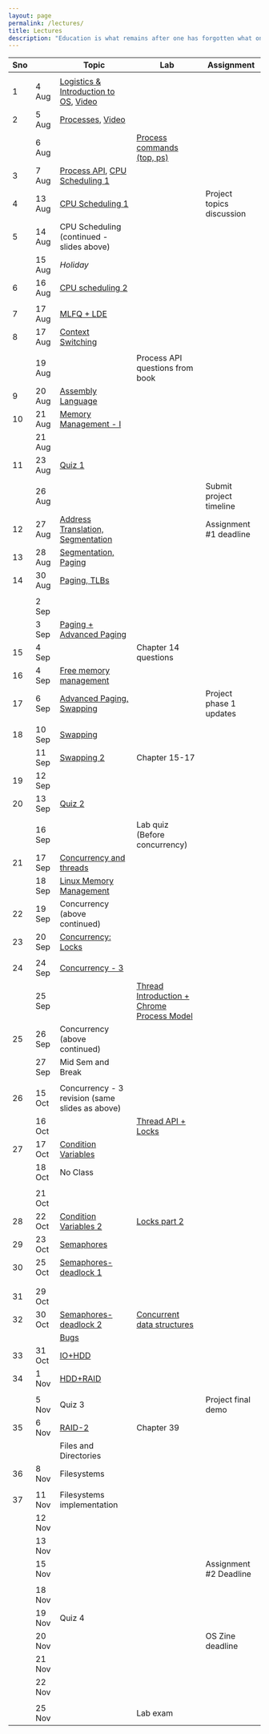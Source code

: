 ```yaml
---
layout: page
permalink: /lectures/
title: Lectures
description: "Education is what remains after one has forgotten what one has learned in school."
---
```



|  Sno |  | Topic | Lab | Assignment |
| --- | --- | --- | --- | --- |
|   |  |  |  |  |
|  1 | 4 Aug | [Logistics & Introduction to OS](../lectures/os-19-1.pdf "Logistics & Introduction to OS"), [Video](https://www.youtube.com/watch?v=whp34MZbG6o&list=PLftoLyLEwECB3NsNfQ1oxtt8IoBNRWcO5&index=2&t=0s) |  |  |
|  2 | 5 Aug | [Processes](../lectures/os19-2-processes.pdf "Processes"), [Video](https://www.youtube.com/watch?v=UbDB4vPs5OI&list=PLftoLyLEwECB3NsNfQ1oxtt8IoBNRWcO5&index=2) |  |  |
|   | 6 Aug |  | [Process commands (top, ps)](https://nipunbatra.github.io/teaching/os2020/labs/lab-1.pdf "Process commands (top, ps)") |  |
|  3 | 7 Aug | [Process API](../lectures/os19-3-process-api.pdf "Process API"), [CPU Scheduling 1](../lectures/os19-4-cpu-scheduling.pdf "CPU Scheduling 1") |  |  |
|  4 | 13 Aug | [CPU Scheduling 1](../lectures/os19-4-cpu-scheduling.pdf "CPU Scheduling 1") |  | Project topics discussion |
|  5 | 14 Aug | CPU Scheduling (continued - slides above) |  |  |
|   | 15 Aug | *Holiday* |  |  |
|  6 | 16 Aug | [CPU scheduling 2](../lectures/os19-6-cpu-scheduling.pdfpdf "CPU scheduling 2") |  |  |
|   |  |  |  |  |
|  7 | 17 Aug | [MLFQ + LDE](../lectures/os19-7-cpu-scheduling-execution.pdf "MLFQ + LDE") |  |  |
|  8 | 17 Aug | [Context Switching](../lectures/os19-8-cpu-execution-memory.pdf "Context Switching") |  |  |
|   |  |  |  |  |
|   | 19 Aug |  | Process API questions from book |  |
|  9 | 20 Aug | [Assembly Language](../lectures/os19-9-assembly.pdf "Assembly Language") |  |  |
|  10 | 21 Aug | [Memory Management - I](../lectures/os19-memory-management.pdf "Memory Management - I") |  |  |
|   | 21 Aug |  |  |  |
|  11 | 23 Aug | [Quiz 1](https://docs.google.com/document/d/1LFQU-Gy4vzNXRDF6hlY8QAKArlLNFBO9wsq8UcWQKQI/edit?usp=sharing "Quiz 1") |  |  |
|   |  |  |  |  |
|   | 26 Aug |  |  | Submit project timeline |
|  12 | 27 Aug | [Address Translation, Segmentation](../lectures/os19-memory-management-segmentation.pdf "Address Translation, Segmentation") |  | Assignment #1 deadline |
|  13 | 28 Aug | [Segmentation, Paging](../lectures/os19-memory-management-segmentation-2.pdf "Segmentation, Paging") |  |  |
|  14 | 30 Aug | [Paging, TLBs](../lectures/os19-memory-management-paging-tlb.pdf "Paging, TLBs") |  |  |
|   |  |  |  |  |
|   | 2 Sep |  |  |  |
|   | 3 Sep | [Paging + Advanced Paging](../lectures/os19-memory-management-paging-advanced.pdf "Paging + Advanced Paging") |  |  |
|  15 | 4 Sep |  | Chapter 14 questions |  |
|  16 | 4 Sep | [Free memory management](../lectures/free-space.pdf "Free memory management") |  |  |
|  17 | 6 Sep | [Advanced Paging, Swapping](../lectures/os19-memory-management-swapping.pdf "Advanced Paging, Swapping") |  | Project phase 1 updates |
|   |  |  |  |  |
|  18 | 10 Sep | [Swapping](../lectures/os19-swapping.pdf "Swapping") |  |  |
|   | 11 Sep | [Swapping 2](../lectures/os19-swapping-2.pdf "Swapping 2") | Chapter 15-17 |  |
|  19 | 12 Sep |  |  |  |
|  20 | 13 Sep | [Quiz 2](https://docs.google.com/document/d/1RWaJ51t04Meg5jnpFr1BHXCpK5ZCJpu8VlnigL6XoXY/edit "Quiz 2") |  |  |
|   |  |  |  |  |
|   | 16 Sep |  | Lab quiz (Before concurrency) |  |
|  21 | 17 Sep | [Concurrency and threads](../lectures/os19-concurrency.pdf "Concurrency and threads") |  |  |
|   | 18 Sep | [Linux Memory Management](https://www.youtube.com/watch?v=7aONIVSXiJ8 "Linux Memory Management") |  |  |
|  22 | 19 Sep | Concurrency (above continued) |  |  |
|  23 | 20 Sep | [Concurrency: Locks ](../lectures/os19-concurrency-2.pdf "Concurrency: Locks ") |  |  |
|   |  |  |  |  |
|  24 | 24 Sep | [Concurrency - 3](../lectures/os19-concurrency-3.pdf "Concurrency - 3") |  |  |
|   | 25 Sep |  | [Thread Introduction + Chrome Process Model](https://github.com/nipunbatra/nipunbatra.github.io/blob/master/teaching/os-fall-18/labs/19-Sep.md "Thread Introduction + Chrome Process Model") |  |
|  25 | 26 Sep | Concurrency (above continued) |  |  |
|   | 27 Sep | Mid Sem and Break |  |  |
|   |  |  |  |  |
|  26 | 15 Oct | Concurrency - 3 revision (same slides as above) |  |  |
|   | 16 Oct |  | [Thread API + Locks](https://github.com/nipunbatra/nipunbatra.github.io/blob/master/teaching/os-fall-18/labs/26-Sep.md "Thread API + Locks") |  |
|  27 | 17 Oct | [Condition Variables](../lectures/os19-cv.pdf "Condition Variables") |  |  |
|   | 18 Oct | No Class |  |  |
|   |  |  |  |  |
|   | 21 Oct |  |  |  |
|  28 | 22 Oct | [Condition Variables 2](../lectures/os19-concurrency-cv-2.pdf "Condition Variables 2") | [Locks part 2](https://github.com/nipunbatra/nipunbatra.github.io/blob/master/teaching/os-fall-18/labs/17-Oct.md "Locks part 2") |  |
|  29 | 23 Oct | [Semaphores](../lectures/os19-concurrency-cv-semaphores.pdf "Semaphores") |  |  |
|  30 | 25 Oct | [Semaphores-deadlock 1](../lectures/os19-semaphores-deadlocks.pdf "Semaphores-deadlock 1") |  |  |
|   |  |  |  |  |
|   |  |  |  |  |
|  31 | 29 Oct |  |  |  |
|  32 | 30 Oct | [Semaphores-deadlock 2](../lectures/os19-semaphores-deadlocks-2.pdf "Semaphores-deadlock 2") | [Concurrent data structures](https://github.com/nipunbatra/nipunbatra.github.io/blob/master/teaching/os-fall-18/labs/24-Oct.md "Concurrent data structures") |  |
|   |  | [Bugs](../lectures/os19-bugs.pdf "Bugs") |  |  |
|  33 | 31 Oct | [IO+HDD](../lectures/os19-io-disk.pdf "IO+HDD") |  |  |
|  34 | 1 Nov | [HDD+RAID](../lectures/os19-raid-1.pdf "HDD+RAID") |  |  |
|   |  |  |  |  |
|   | 5 Nov | Quiz 3 |  | Project final demo |
|  35 | 6 Nov | [RAID-2](../lectures/os19-raid-2.pdf "RAID-2") | Chapter 39 |  |
|   |  | Files and Directories |  |  |
|  36 | 8 Nov | Filesystems |  |  |
|   |  |  |  |  |
|  37 | 11 Nov | Filesystems implementation |  |  |
|   | 12 Nov |  |  |  |
|   | 13 Nov |  |  |  |
|   | 15 Nov |  |  | Assignment #2 Deadline |
|   |  |  |  |  |
|   | 18 Nov |  |  |  |
|   | 19 Nov | Quiz 4 |  |  |
|   | 20 Nov |  |  | OS Zine deadline |
|   | 21 Nov |  |  |  |
|   | 22 Nov |  |  |  |
|   |  |  |  |  |
|   | 25 Nov |  | Lab exam |  |
